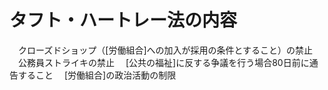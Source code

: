 # タフト・ハートレー法の内容
　クローズドショップ（[労働組合]への加入が採用の条件とすること）の禁止
　公務員ストライキの禁止
　[公共の福祉]に反する争議を行う場合80日前に通告すること
　[労働組合]の政治活動の制限
